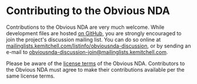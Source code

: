 Contributing to the Obvious NDA
===============================

Contributions to the Obvious NDA are very much welcome. While development files are hosted [on GitHub](https://github.com/obviousnda/obviousnda), you are strongly encouraged to join the project's discussion mailing list. You can do so online at [mailinglists.kemitchell.com/listinfo/obviousnda-discussion](http://mailinglists.kemitchell.com/listinfo/obviousnda-discussion), or by sending an e-mail to [obviousnda-discussion-join@mailinglists.kemitchell.com](mailto:obviousnda-discussion-join@mailinglists.kemitchell.com).

Please be aware of the [license terms](./LICENSE.md) of the Obvious NDA. Contributors to the Obvious NDA must agree to make their contributions available per the same license terms.
